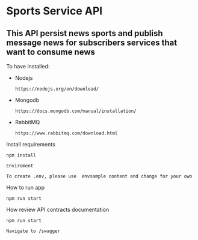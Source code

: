 # Sports Service API

## This API persist news sports and publish message news for subscribers services that want to consume news

To have installed:

- Nodejs

  ```
  https://nodejs.org/en/download/
  ```

- Mongodb

  ```
  https://docs.mongodb.com/manual/installation/
  ```

- RabbitMQ

  ```
  https://www.rabbitmq.com/download.html
  ```

Install requirements

```
npm install
```

```
Enviroment

To create .env, please use  envsample content and change for your own
```

How to run app

```
npm run start
```

How review API contracts documentation

```
npm run start

Navigate to /swagger
```
